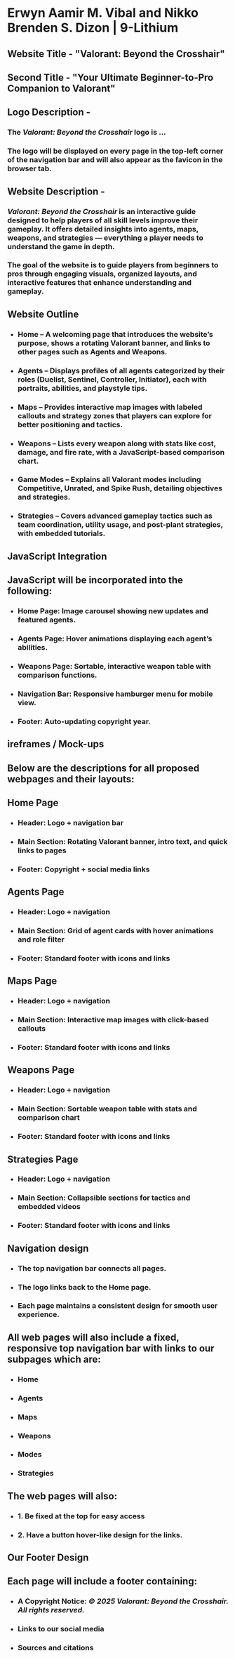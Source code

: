 # Erwyn Aamir M. Vibal and Nikko Brenden S. Dizon | 9-Lithium

## **Website Title** - "Valorant: Beyond the Crosshair"
## **Second Title** - "Your Ultimate Beginner-to-Pro Companion to Valorant"

## **Logo Description** - 
### The *Valorant: Beyond the Crosshair* logo is ...
### The logo will be displayed on every page in the top-left corner of the navigation bar and will also appear as the favicon in the browser tab.

## **Website Description** - 
### *Valorant: Beyond the Crosshair* is an interactive guide designed to help players of all skill levels improve their gameplay. It offers detailed insights into agents, maps, weapons, and strategies — everything a player needs to understand the game in depth.
### The goal of the website is to guide players from beginners to pros through engaging visuals, organized layouts, and interactive features that enhance understanding and gameplay.

## **Website Outline**
- ### **Home** – A welcoming page that introduces the website’s purpose, shows a rotating Valorant banner, and links to other pages such as Agents and Weapons.

- ### **Agents** – Displays profiles of all agents categorized by their roles (Duelist, Sentinel, Controller, Initiator), each with portraits, abilities, and playstyle tips.

- ### **Maps** – Provides interactive map images with labeled callouts and strategy zones that players can explore for better positioning and tactics.

- ### **Weapons** – Lists every weapon along with stats like cost, damage, and fire rate, with a JavaScript-based comparison chart.

- ### **Game Modes** – Explains all Valorant modes including Competitive, Unrated, and Spike Rush, detailing objectives and strategies.

- ### **Strategies** – Covers advanced gameplay tactics such as team coordination, utility usage, and post-plant strategies, with embedded tutorials.

## **JavaScript Integration**
## JavaScript will be incorporated into the following:

- ### **Home Page:** Image carousel showing new updates and featured agents.
- ### **Agents Page:** Hover animations displaying each agent’s abilities.
- ### **Weapons Page:** Sortable, interactive weapon table with comparison functions.
- ### **Navigation Bar:** Responsive hamburger menu for mobile view.
- ### **Footer:** Auto-updating copyright year.

## **ireframes / Mock-ups**
## Below are the descriptions for all proposed webpages and their layouts:

## **Home Page**
- ### Header: Logo + navigation bar
- ### Main Section: Rotating Valorant banner, intro text, and quick links to pages
- ### Footer: Copyright + social media links

## **Agents Page**
- ### Header: Logo + navigation
- ### Main Section: Grid of agent cards with hover animations and role filter
- ### Footer: Standard footer with icons and links

## **Maps Page**
- ### Header: Logo + navigation
- ### Main Section: Interactive map images with click-based callouts
- ### Footer: Standard footer with icons and links

## **Weapons Page**
- ### Header: Logo + navigation
- ### Main Section: Sortable weapon table with stats and comparison chart
- ### Footer: Standard footer with icons and links

## **Strategies Page**
- ### Header: Logo + navigation
- ### Main Section: Collapsible sections for tactics and embedded videos
- ### Footer: Standard footer with icons and links

## **Navigation design**
- ### The top navigation bar connects all pages.
- ### The logo links back to the Home page.
- ### Each page maintains a consistent design for smooth user experience.

## All web pages will also include a fixed, responsive top navigation bar with links to our subpages which are:
- ### Home
- ### Agents
- ### Maps
- ### Weapons
- ### Modes
- ### Strategies

## The web pages will also:
- ### 1. Be fixed at the top for easy access
- ### 2. Have a button hover-like design for the links.

## **Our Footer Design**
## Each page will include a footer containing:

- ### A Copyright Notice: *© 2025 Valorant: Beyond the Crosshair. All rights reserved.*
- ### Links to our social media
- ### Sources and citations
